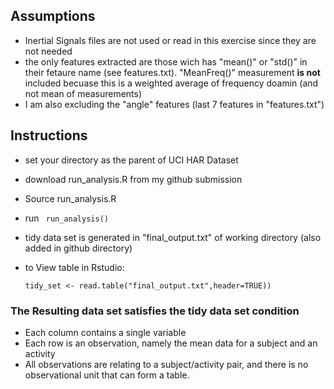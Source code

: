 
## Assumptions
* Inertial Signals files are not used or read in this exercise since they are not needed
* the only features extracted are those wich has "mean()" or "std()" in their fetaure name (see features.txt). "MeanFreq()" measurement **is not** included becuase this is a weighted average of frequency doamin (and not mean of measurements)
* I am also excluding the "angle" features (last 7 features in "features.txt")

## Instructions
* set your directory as the parent of UCI HAR Dataset
* download run_analysis.R from my github submission
* Source run_analysis.R
* run  ``` run_analysis()```
* tidy data set is generated in "final_output.txt" of working directory (also added in github directory)
* to View table in Rstudio:

  ```tidy_set <- read.table("final_output.txt",header=TRUE))```
  
### The Resulting data set satisfies the tidy data set condition
* Each column contains a single variable
* Each row is an observation, namely the mean data for a subject and an activity
* All observations are relating to a subject/activity pair, and there is no observational unit that can form a table.





